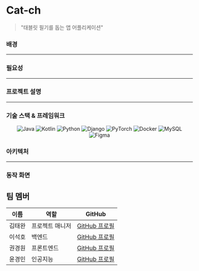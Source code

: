 # Cat-ch
> "태블릿 필기를 돕는 앱 어플리케이션"
### 배경

--- 
### 필요성

--- 
### 프로젝트 설명

---
### 기술 스택 & 프레임워크
<div align="center">

![Java](https://img.shields.io/badge/Java-%23ED8B00.svg?style=for-the-badge&logo=java&logoColor=white) 
![Kotlin](https://img.shields.io/badge/Kotlin-%230095D5.svg?style=for-the-badge&logo=kotlin&logoColor=white) 
![Python](https://img.shields.io/badge/Python-%233776AB.svg?style=for-the-badge&logo=python&logoColor=white) 
![Django](https://img.shields.io/badge/Django-%23092E20.svg?style=for-the-badge&logo=django&logoColor=white) 
![PyTorch](https://img.shields.io/badge/PyTorch-%23EE4C2C.svg?style=for-the-badge&logo=pytorch&logoColor=white) 
![Docker](https://img.shields.io/badge/Docker-%230db7ed.svg?style=for-the-badge&logo=docker&logoColor=white) 
![MySQL](https://img.shields.io/badge/MySQL-%2300f.svg?style=for-the-badge&logo=mysql&logoColor=white) 
![Figma](https://img.shields.io/badge/Figma-%23F24E1E.svg?style=for-the-badge&logo=figma&logoColor=white) 
</div>

### 아키텍처

---
### 동작 화면

## 팀 멤버

| 이름      | 역할        | GitHub                                                   |
|-----------|-------------|----------------------------------------------------------|
| 김태완    | 프로젝트 매니저 | [GitHub 프로필](https://github.com/kimtaewan22)              |
| 이석호    | 백엔드   | [GitHub 프로필](https://github.com/LLagoon3)              |
| 권경원    | 프론트엔드  | [GitHub 프로필](https://github.com/Nikellodian)              |
| 윤경민    | 인공지능 | [GitHub 프로필](https://github.com/YoonTree)              |